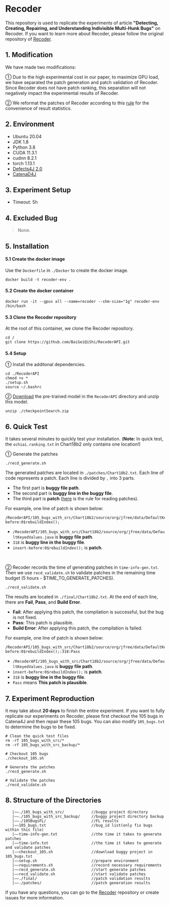 # Recoder
This repository is used to replicate the experiments of article **"Detecting, Creating, Repairing, and Understanding Indivisible Multi-Hunk Bugs"** on Recoder. If you want to learn more about Recoder, please follow the original repository of [Recoder](https://github.com/pkuzqh/Recoder.git).

## 1. Modification
We have made two modifications:

① Due to the high experimental cost in our paper, to maximize GPU load, we have separated the patch generation and patch validation of Recoder. Since Recoder does not have patch ranking, this separation will not negatively impact the experimental results of Recoder.

② We reformat the patches of Recoder according to this [rule](rules.md) for the convenience of result statistics.

## 2. Environment

- Ubuntu 20.04
- JDK 1.8
- Python 3.8
- CUDA 11.3.1
- cudnn 8.2.1
- torch 1.13.1
- [Defects4J 2.0](https://github.com/rjust/defects4j)
- [CatenaD4J](https://github.com/universetraveller/CatenaD4J.git)


## 3. Experiment Setup
- Timeout: 5h


## 4. Excluded Bug
> None.


## 5. Installation
#### 5.1 Create the docker image
Use the `Dockerfile` in `./Docker` to create the docker image.
```shell
docker build -t recoder-env .
```

#### 5.2 Create the docker container
```shell
docker run -it --gpus all --name=recoder --shm-size="1g" recoder-env /bin/bash
 ```

#### 5.3 Clone the Recoder repository
At the root of this container, we clone the Recoder repository.

```shell
cd /
git clone https://github.com/BaiGeiQiShi/RecoderAPI.git
```

#### 5.4 Setup
① Install the additonal dependencies.
```shell
cd ./RecoderAPI
chmod +x *
./setup.sh
source ~/.bashrc
```
② [Download](https://drive.google.com/file/d/1XWyx-uPOnV0tEIMaWTkAd3yaaxYD-sbh/view?usp=drive_link) the pre-trained model in the `RecoderAPI` directory and unzip this model.
```shell
unzip ./checkpointSearch.zip
```


## 6. Quick Test
It takes several minutes to quickly test your installation. (**Note:** In quick test, the `ochiai.ranking.txt` in Chart18b2 only contains one location!)

① Generate the patches
```
./recd_generate.sh
```

The generated patches are located in `./patches/Chart18b2.txt`. Each line of code represents a patch. Each line is divided by `,` into 3 parts. 
- The first part is **buggy file path**.
- The second part is **buggy line in the buggy file**.
- The third part is **patch** ([here](rules.md) is the rule for reading patches).

For example, one line of patch is shown below:
```
/RecoderAPI/105_bugs_with_src/Chart18b2/source/org/jfree/data/DefaultKeyedValues.java,318,insert-before:0$rebuildIndex();
```
- `/RecoderAPI/105_bugs_with_src/Chart18b2/source/org/jfree/data/DefaultKeyedValues.java` is **buggy file path**.
- `318` is **buggy line in the buggy file**.
- `insert-before:0$rebuildIndex();` is **patch**.

<br>

② Recoder records the time of generating patches in `time-info-gen.txt`. Then we use `recd_validate.sh` to validate patches in the remaining time budget (5 hours - $TIME_TO_GENERATE_PATCHES).
```
./recd_validate.sh
```

The results are located in `./final/Chart18b2.txt`. At the end of each line, there are **Fail**, **Pass**, and **Build Error**.
- **Fail**: After applying this patch, the compilation is successful, but the bug is not fixed.
- **Pass**: This patch is plausible.
- **Build Error**: After applying this patch, the compilation is failed.

For example, one line of patch is shown below:
```
/RecoderAPI/105_bugs_with_src/Chart18b2/source/org/jfree/data/DefaultKeyedValues.java:insert-before:0$rebuildIndex();:318:Pass
```
- `/RecoderAPI/105_bugs_with_src/Chart18b2/source/org/jfree/data/DefaultKeyedValues.java` is **buggy file path**.
- `insert-before:0$rebuildIndex();` is **patch**.
- `318` is **buggy line in the buggy file**.
- `Pass` means **This patch is plausible**.

## 7. Experiment Reproduction
It may take about **20 days** to finish the entire experiment. If you want to fully replicate our experiments on Recoder, please first checkout the 105 bugs in Catena4J and then repair these 105 bugs. You can also modify `105_bugs.txt` to determine the bugs to be fixed.
```
# Clean the quick test files
rm -rf 105_bugs_with_src/*
rm -rf 105_bugs_with_src_backup/*

# Checkout 105 bugs
./checkout_105.sh

# Generate the patches
./recd_generate.sh

# Validate the patches
./recd_validate.sh
```

## 8. Structure of the Directories
```
   |——./105_bugs_with_src/            //buggy project directory
   |——./105_bugs_with_src_backup/     //buggy project directory backup
   |——./105BugsFL/                    //FL results
   |——105_bugs.txt                    //bug_id list(only fix bugs within this file)
   |——time-info-gen.txt               //the time it takes to generate patches
   |——time-info.txt                   //the time it takes to generate and validate patches
   |——checkout_105.sh                 //download buggy project in 105_bugs.txt
   |——setup.sh                        //prepare environment
   |——requirements.sh                 //record necessary requirements
   |——recd_generate.sh                //start generate patches
   |——recd_validate.sh                //start validate patches
   |——./final/                        //patch validation results
   |——./patches/                      //patch generation results
```

If you have any questions, you can go to the [Recoder](https://github.com/pkuzqh/Recoder.git) repository or create issues for more information.
